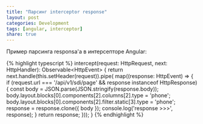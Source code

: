 ```yaml
---
title: "Парсинг interceptor response"
layout: post
categories: Development
tags: [angular, interceptor]
share: true
---
```


Пример парсинга responsa'а в интерсепторе Angular:

{% highlight typescript %}
intercept(request: HttpRequest<unknown>, next: HttpHandler): Observable<HttpEvent<unknown>> {
    return next.handle(this.setHeader(request)).pipe(
       map((response: HttpEvent<unknown>) => {
          if (request.url === '/api/v1/sdi/page' && response instanceof HttpResponse) {
             const body = JSON.parse(JSON.stringify(response.body));
             body.layout.blocks[0].components[2].columns[2].type = 'phone';
             body.layout.blocks[0].components[2].filter.static[3].type = 'phone';
             response = response.clone({ body });
             console.log('response >>>', response);
          }
          return response;
    }));
}
{% endhighlight %}